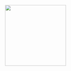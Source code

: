 <center>
  <img src="https://upload.wikimedia.org/wikipedia/commons/1/1d/Betty_White_2010.jpg" height="200" />
</center>
<style type="text/css">
  .page-header a.btn, footer { display: none; }
  .page-header { padding: .5rem 0rem; }
</style>
